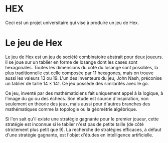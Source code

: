 # HEX


Ceci est un projet universitaire qui vise à produire un jeu de Hex.


# Le jeu de Hex

Le jeu de Hex est un jeu de société combinatoire abstrait pour deux joueurs. Il se joue sur un tablier en forme de losange dont les cases sont hexagonales. Toutes les dimensions du côté du losange sont possibles, la plus traditionnelle est celle composée par 11 hexagones, mais on trouve aussi les valeurs 13 ou 19. L'un des inventeurs du jeu, John Nash, préconise un tablier de taille 14 × 141. Ce jeu possède des similarités avec le go.

Ce jeu, inventé par des mathématiciens fait uniquement appel à la logique, à l'image du go ou des échecs. Son étude est source d'inspiration, non seulement en théorie des jeux, mais aussi pour d'autres branches des mathématiques comme la topologie ou la géométrie algébrique.

Si l'on sait qu'il existe une stratégie gagnante pour le premier joueur, cette stratégie est inconnue si le tablier n'est pas de petite taille (de côté strictement plus petit que 9). La recherche de stratégies efficaces, à défaut d'une stratégie gagnante, est l'objet d'études en intelligence artificielle.


